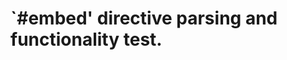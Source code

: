 `#embed' directive parsing and functionality test.
==================================================
